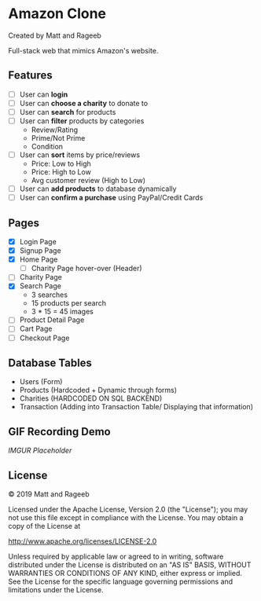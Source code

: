 # Amazon Clone

Created by Matt and Rageeb

Full-stack web that mimics Amazon's website.

## Features
- [ ] User can **login**
- [ ] User can **choose a charity** to donate to
- [ ] User can **search** for products
- [ ] User can **filter** products by categories
    - Review/Rating
    - Prime/Not Prime
    - Condition
- [ ] User can **sort** items by price/reviews
    - Price: Low to High
    - Price: High to Low
    - Avg customer review (High to Low)
- [ ] User can **add products** to database dynamically
- [ ] User can **confirm a purchase** using PayPal/Credit Cards

## Pages

- [x] Login Page
- [x] Signup Page
- [x] Home Page
    - [ ] Charity Page hover-over (Header)
- [ ] Charity Page
- [x] Search Page
    - 3 searches
    - 15 products per search
    - 3 * 15 = 45 images
- [ ] Product Detail Page
- [ ] Cart Page
- [ ] Checkout Page

## Database Tables
- Users (Form)
- Products (Hardcoded + Dynamic through forms)
- Charities (HARDCODED ON SQL BACKEND)
- Transaction (Adding into Transaction Table/ Displaying that information)


## GIF Recording Demo
*IMGUR Placeholder*

## License
© 2019 Matt and Rageeb

Licensed under the Apache License, Version 2.0 (the "License"); you may not use this file except in compliance with the License. You may obtain a copy of the License at

http://www.apache.org/licenses/LICENSE-2.0

Unless required by applicable law or agreed to in writing, software distributed under the License is distributed on an "AS IS" BASIS, WITHOUT WARRANTIES OR CONDITIONS OF ANY KIND, either express or implied. See the License for the specific language governing permissions and limitations under the License.
